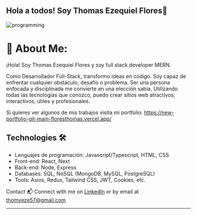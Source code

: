 ##                                                       Hola a todos! Soy Thomas Ezequiel Flores👋

![programming](https://user-images.githubusercontent.com/93939021/201541792-7820da7b-d747-4499-8ecb-e3fb84c8f665.jpg)


# 💫 About Me:
¡Hola! Soy Thomas Ezequiel Flores y soy full stack developer MERN.

Como Desarrollador Full-Stack, transformo ideas en código. Soy capaz de enfrentar cualquier obstáculo, desafío o problema. Ser una persona enfocada y disciplinada me convierte en una elección sabia. Utilizando todas las tecnologías que conozco, puedo crear sitios web atractivos, interactivos, útiles y profesionales.

Si quieres ver algunos de mis trabajos visita mi portfolio: https://new-portfolio-git-main-floresthomas.vercel.app/<br>


## Technologies 🛠️
- Lenguajes de programación: Javascript/Typescript, HTML, CSS
- Front-end: React, Next
- Back-end: Node, Express
- Databases: SQL, NoSQL (MongoDB, MySQL, PostgreSQL)
- Tools: Axios, Redux, Tailwind CSS, JWT, Cookies, etc.

Contact 📬
Connect with me on [LinkedIn](https://www.linkedin.com/in/floresthomas/) or by email at thomyeze57@gmail.com

---

<!-- Proudly created with GPRM ( https://gprm.itsvg.in ) -->
